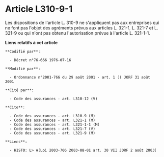 # Article L310-9-1

Les dispositions de l'article L. 310-9 ne s'appliquent pas aux entreprises qui ne font pas l'objet des agréments prévus aux
articles L. 321-1, L. 321-7 et L. 321-9 ou qui n'ont pas obtenu l'autorisation prévue à l'article L. 321-1-1.

**Liens relatifs à cet article**

	**Codifié par**:

	  - Décret n°76-666 1976-07-16

	**Modifié par**:

	  - Ordonnance n°2001-766 du 29 août 2001 - art. 1 () JORF 31 août 2001

	**Cité par**:

	  - Code des assurances - art. L310-12 (V)

	**Cite**:

	  - Code des assurances - art. L310-9 (M)
	  - Code des assurances - art. L321-1 (M)
	  - Code des assurances - art. L321-1-1 (M)
	  - Code des assurances - art. L321-7 (V)
	  - Code des assurances - art. L321-9 (M)

	**Liens**:

	  - HISTO: L> A(Loi 2003-706 2003-08-01 art. 30 VII JORF 2 août 2003)

